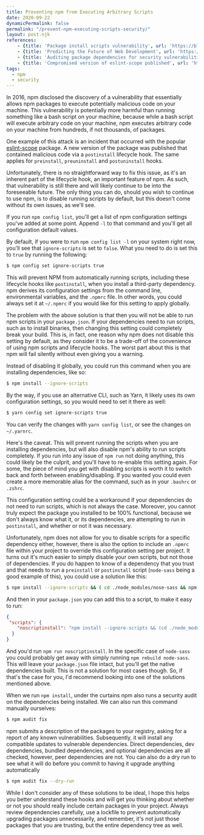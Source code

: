 ```yaml
---
title: Preventing npm from Executing Arbitrary Scripts
date: 2020-09-22
dynamicPermalink: false
permalink: "/prevent-npm-executing-scripts-security/"
layout: post.njk
references:
    - {title: 'Package install scripts vulnerability', url: 'https://blog.npmjs.org/post/141702881055/package-install-scripts-vulnerability', note: 'npm blog'}
    - {title: 'Predicting the Future of Web Development', url: 'https://www.youtube.com/watch?v=24tQRwIRP_w'}
    - {title: 'Auditing package dependencies for security vulnerabilities', url: 'https://docs.npmjs.com/auditing-package-dependencies-for-security-vulnerabilities', note: 'npm blog'}
    - {title: 'Compromised version of eslint-scope published', url: 'https://status.npmjs.org/incidents/dn7c1fgrr7ng', note: 'npm Incident Report'}
tags:
  - npm
  - security
---
```


In 2016, npm disclosed the discovery of a vulnerability that essentially allows npm packages to execute potentially malicious code on your machine. This vulnerability is potentially more harmful than running something like a bash script on your machine, because while a bash script will execute arbitrary code on your machine, npm executes arbitrary code on your machine from hundreds, if not thousands, of packages.

One example of this attack is an incident that occurred with the popular [eslint-scope](https://www.npmjs.com/package/eslint-scope) package. A new version of the package was published that contained malicious code via a `postinstall` lifecycle hook. The same applies for `preinstall`, `preuninstall` and `postuninstall` hooks.

Unfortunately, there is no straightforward way to fix this issue, as it's an inherent part of the lifecycle hook, an important feature of npm. As such, that vulnerability is still there and will likely continue to be into the foreseeable future. The only thing you can do, should you wish to continue to use npm, is to disable running scripts by default, but this doesn't come without its own issues, as we'll see.

If you run `npm config list`, you'll get a list of npm configuration settings you've added at some point. Append `-l` to that command and you'll get all configuration default values.

By default, if you were to run `npm config list -l` on your system right now, you'll see that `ignore-scripts` is set to `false`. What you need to do is set this to `true` by running the following:

```bash
$ npm config set ignore-scripts true
```

This will prevent NPM from automatically running scripts, including these lifecycle hooks like `postinstall`, when you install a third-party dependency. npm derives its configuration settings from the command line, environmental variables, and the `.npmrc` file. In other words, you could always set it at `~/.npmrc` if you would like for this setting to apply globally.

The problem with the above solution is that then you will not be able to run npm scripts in your `package.json`. If your dependencies need to run scripts, such as to install binaries, then changing this setting could completely break your build. This is, in fact, one reason why npm does not disable this setting by default, as they consider it to be a trade-off of the convenience of using npm scripts and lifecycle hooks. The worst part about this is that npm will fail silently without even giving you a warning.

Instead of disabling it globally, you could run this command when you are installing dependencies, like so:

```bash
$ npm install --ignore-scripts
```

By the way, if you use an alternative CLI, such as Yarn, it likely uses its own configuration settings, so you would need to set it there as well:

```bash
$ yarn config set ignore-scripts true
```

You can verify the changes with `yarn config list`, or see the changes on `~/.yarnrc`. 

Here's the caveat. This will prevent running the scripts when you are installing dependencies, but will also disable npm's ability to run scripts completely. If you run into any issue of `npm run` not doing anything, this could likely be the culprit, and you'll have to re-enable this setting again. For some, the piece of mind you get with disabling scripts is worth it to switch back and forth between enabling/disabling. If you wanted you could even create a more memorable alias for the command, such as in your `.bashrc` or `.zshrc`.

This configuration setting could be a workaround if your dependencies do not need to run scripts, which is not always the case. Moreover, you cannot truly expect the package you installed to be 100% functional, because we don't always know what it, or its dependencies, are attempting to run in `postinstall`, and whether or not it was necessary.

Unfortunately, npm does not allow for you to disable scripts for a specific dependency either, however, there is also the option to include an `.npmrc` file within your project to override this configuration setting per project. It turns out it's much easier to simply disable your own scripts, but not those of dependencies. If you do happen to know of a dependency that you trust and that needs to run a `preinstall` or `postinstall` script (`node-sass` being a good example of this), you could use a solution like this:

```bash
$ npm install --ignore-scripts && ( cd ./node_modules/nose-sass && npm run install )
```

And then in your `package.json` you can add this to a script, to make it easy to run:

```json
{
 "scripts": {
    "noscriptinstall": "npm install --ignore-scripts && (cd ./node_modules/nose-sass && npm run install)"
  }
}
```

And you'd run `npm run noscriptinstall`. In the specific case of `node-sass` you could probably get away with simply running `npm rebuild node-sass`. This will leave your `package.json` file intact, but you'll get the native dependencies built. This is not a solution for most cases though. So, if that's the case for you, I'd recommend looking into one of the solutions mentioned above.

When we run `npm install`, under the curtains npm also runs a security audit on the dependencies being installed. We can also run this command manually ourselves:

```bash
$ npm audit fix
```  

npm submits a description of the packages to your registry, asking for a report of any known vulnerabilities. Subsequently, it will install any compatible updates to vulnerable dependencies. Direct dependencies, dev dependencies, bundled dependencies, and optional dependencies are all checked, however, peer dependencies are not. You can also do a dry run to see what it will do before you commit to having it upgrade anything automatically

```bash
$ npm audit fix --dry-run
```

While I don't consider any of these solutions to be ideal, I hope this helps you better understand these hooks and will get you thinking about whether or not you should really include certain packages in your project. Always review dependencies carefully, use a lockfile to prevent automatically upgrading packages unnecessarily, and remember, it's not just those packages that you are trusting, but the entire dependency tree as well.
